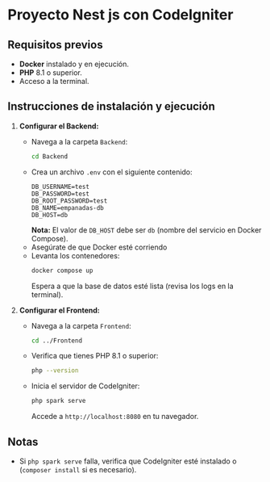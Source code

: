 # Proyecto Nest js con CodeIgniter


## Requisitos previos
- **Docker** instalado y en ejecución.
- **PHP** 8.1 o superior.
- Acceso a la terminal.

## Instrucciones de instalación y ejecución

1. **Configurar el Backend:**
   - Navega a la carpeta `Backend`:
     ```bash
     cd Backend
     ```
   - Crea un archivo `.env` con el siguiente contenido:
     ```plaintext
     DB_USERNAME=test
     DB_PASSWORD=test
     DB_ROOT_PASSWORD=test
     DB_NAME=empanadas-db
     DB_HOST=db
     ```
     **Nota:** El valor de `DB_HOST` debe ser `db` (nombre del servicio en Docker Compose).
   - Asegúrate de que Docker esté corriendo 
   - Levanta los contenedores:
     ```bash
     docker compose up
     ```
     Espera a que la base de datos esté lista (revisa los logs en la terminal).

2. **Configurar el Frontend:**
   - Navega a la carpeta `Frontend`:
     ```bash
     cd ../Frontend
     ```
   - Verifica que tienes PHP 8.1 o superior:
     ```bash
     php --version
     ```
     
   - Inicia el servidor de CodeIgniter:
     ```bash
     php spark serve
     ```
     Accede a `http://localhost:8080` en tu navegador.

## Notas
- Si `php spark serve` falla, verifica que CodeIgniter esté instalado o  (`composer install` si es necesario).


